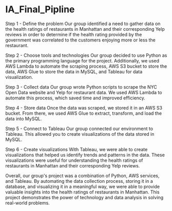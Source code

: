 # IA_Final_Pipline
Step 1 - Define the problem
Our group identified a need to gather data on the health ratings of restaurants in Manhattan and their corresponding Yelp reviews in order to determine if the health rating provided by the government was correlated to the customers enjoying more or less the restaurant.

Step 2 - Choose tools and technologies
Our group decided to use Python as the primary programming language for the project. Additionally, we used AWS Lambda to automate the scraping process, AWS S3 bucket to store the data, AWS Glue to store the data in MySQL, and Tableau for data visualization.

Step 3 - Collect data
Our group wrote Python scripts to scrape the NYC Open Data website and Yelp for restaurant data. We used AWS Lambda to automate this process, which saved time and improved efficiency.

Step 4 - Store data
Once the data was scraped, we stored it in an AWS S3 bucket. From there, we used AWS Glue to extract, transform, and load the data into MySQL.

Step 5 - Connect to Tableau
Our group connected our environment to Tableau. This allowed you to create visualizations of the data stored in MySQL.

Step 6 - Create visualizations
With Tableau, we were able to create visualizations that helped us identify trends and patterns in the data. These visualizations were useful for understanding the health ratings of restaurants in Manhattan and their corresponding Yelp reviews.

Overall, our group's project was a combination of Python, AWS services, and Tableau. By automating the data collection process, storing it in a database, and visualizing it in a meaningful way, we were able to provide valuable insights into the health ratings of restaurants in Manhattan. This project demonstrates the power of technology and data analysis in solving real-world problems.






